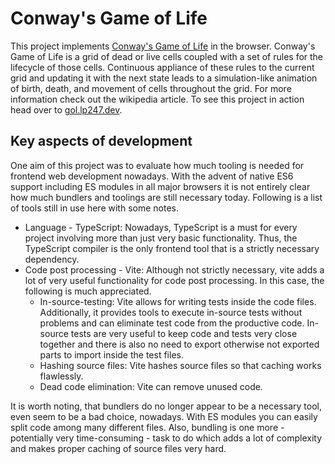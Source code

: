 # Conway's Game of Life
This project implements [Conway's Game of Life](https://en.wikipedia.org/wiki/Conway%27s_Game_of_Life) in the browser. Conway's Game of Life is a grid of dead or live cells coupled with a set of rules for the lifecycle of those cells. Continuous appliance of these rules to the current grid and updating it with the next state leads to a simulation-like animation of birth, death, and movement of cells throughout the grid. For more information check out the wikipedia article. To see this project in action head over to [gol.lp247.dev](gol.lp247.dev).

## Key aspects of development
One aim of this project was to evaluate how much tooling is needed for frontend web development nowadays. With the advent of native ES6 support including ES modules in all major browsers it is not entirely clear how much bundlers and toolings are still necessary today. Following is a list of tools still in use here with some notes.
- Language - TypeScript: Nowadays, TypeScript is a must for every project involving more than just very basic functionality. Thus, the TypeScript compiler is the only frontend tool that is a strictly necessary dependency.
- Code post processing - Vite: Although not strictly necessary, vite adds a lot of very useful functionality for code post processing. In this case, the following is much appreciated.
    - In-source-testing: Vite allows for writing tests inside the code files. Additionally, it provides tools to execute in-source tests without problems and can eliminate test code from the productive code. In-source tests are very useful to keep code and tests very close together and there is also no need to export otherwise not exported parts to import inside the test files.
    - Hashing source files: Vite hashes source files so that caching works flawlessly.
    - Dead code elimination: Vite can remove unused code.

It is worth noting, that bundlers do no longer appear to be a necessary tool, even seem to be a bad choice, nowadays. With ES modules you can easily split code among many different files. Also, bundling is one more - potentially very time-consuming - task to do which adds a lot of complexity and makes proper caching of source files very hard.
